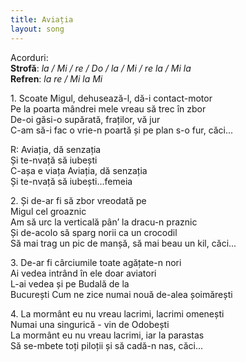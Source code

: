 ```yaml
---
title: Aviația
layout: song
---
```


Acorduri:  
**Strofă**: *la / Mi / re / Do / la / Mi / re la / Mi la*  
**Refren**: *la re / Mi la Mi*  

1\. Scoate Migul, dehusează-l, dă-i contact-motor  
Pe la poarta mândrei mele vreau să trec în zbor  
De-oi găsi-o supărată, fraților, vă jur  
C-am să-i fac o vrie-n poartă și pe plan s-o fur, căci...  

R: Aviația, dă senzația  
Și te-nvață să iubești  
C-așa e viața Aviația, dă senzația  
Și te-nvață să iubești...femeia  

2\. Și de-ar fi să zbor vreodată pe  
Migul cel groaznic  
Am să urc la verticală pân’ la dracu-n praznic  
Și de-acolo să sparg norii ca un crocodil  
Să mai trag un pic de manșă, să mai beau un kil, căci...  

3\. De-ar fi cârciumile toate agățate-n nori  
Ai vedea intrând în ele doar aviatori  
L-ai vedea și pe Budală de la  
București Cum ne zice numai nouă de-alea șoimărești  

4\. La mormânt eu nu vreau lacrimi, lacrimi omenești  
Numai una singurică - vin de Odobești  
La mormânt eu nu vreau lacrimi, iar la parastas  
Să se-mbete toți piloții și să cadă-n nas, căci...  
